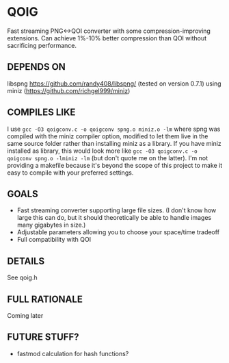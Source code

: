 # QOIG
Fast streaming PNG&lt;->QOI converter with some compression-improving extensions. Can achieve 1%-10% better compression than QOI without sacrificing performance.

## DEPENDS ON
libspng <https://github.com/randy408/libspng/> (tested on version 0.7.1) using miniz (https://github.com/richgel999/miniz)

## COMPILES LIKE
I use `gcc -O3 qoigconv.c -o qoigconv spng.o miniz.o -lm` where spng was compiled with the miniz compiler option, modified to let them live in the same source folder rather than installing miniz as a library. If you have miniz installed as library, this would look more like `gcc -O3 qoigconv.c -o qoigconv spng.o -lminiz -lm` (but don't quote me on the latter). I'm not providing a makefile because it's beyond the scope of this project to make it easy to compile with your preferred settings.

## GOALS
- Fast streaming converter supporting large file sizes. (I don't know how large this can do, but it should theoretically be able to handle images many gigabytes in size.)
- Adjustable parameters allowing you to choose your space/time tradeoff
- Full compatibility with QOI

## DETAILS
See qoig.h

## FULL RATIONALE
Coming later

## FUTURE STUFF?
- fastmod calculation for hash functions?
